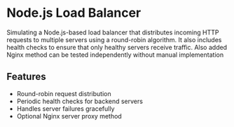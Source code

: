 # Node.js Load Balancer

Simulating a Node.js-based load balancer that distributes incoming HTTP requests to multiple servers using a round-robin algorithm. It also includes health checks to ensure that only healthy servers receive traffic. Also added Nginx method can be tested independently without manual implementation 

## Features

- Round-robin request distribution
- Periodic health checks for backend servers
- Handles server failures gracefully
- Optional Nginx server proxy method